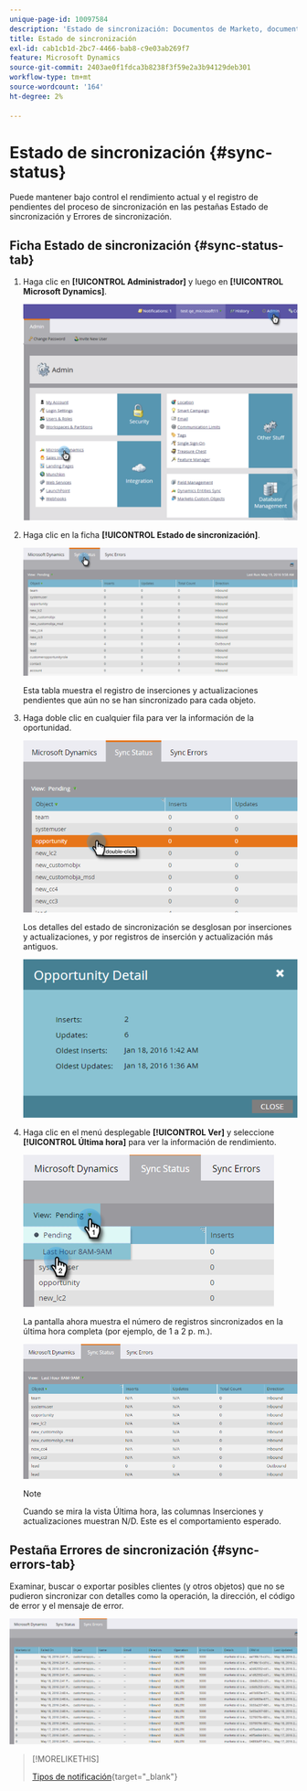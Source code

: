 ```yaml
---
unique-page-id: 10097584
description: 'Estado de sincronización: Documentos de Marketo, documentación del producto'
title: Estado de sincronización
exl-id: cab1cb1d-2bc7-4466-bab8-c9e03ab269f7
feature: Microsoft Dynamics
source-git-commit: 2403ae0f1fdca3b8238f3f59e2a3b94129deb301
workflow-type: tm+mt
source-wordcount: '164'
ht-degree: 2%

---
```


# Estado de sincronización {#sync-status}

Puede mantener bajo control el rendimiento actual y el registro de pendientes del proceso de sincronización en las pestañas Estado de sincronización y Errores de sincronización.

## Ficha Estado de sincronización {#sync-status-tab}

1. Haga clic en **[!UICONTROL Administrador]** y luego en **[!UICONTROL Microsoft Dynamics]**.

   ![](assets/image2016-1-20-11-3a34-3a14.png)

1. Haga clic en la ficha **[!UICONTROL Estado de sincronización]**.

   ![](assets/image2016-5-19-10-3a1-3a11.png)

   Esta tabla muestra el registro de inserciones y actualizaciones pendientes que aún no se han sincronizado para cada objeto.

1. Haga doble clic en cualquier fila para ver la información de la oportunidad.

   ![](assets/image2016-5-19-10-3a3-3a21.png)

   Los detalles del estado de sincronización se desglosan por inserciones y actualizaciones, y por registros de inserción y actualización más antiguos.

   ![](assets/image2016-1-22-10-3a51-3a10.png)

1. Haga clic en el menú desplegable **[!UICONTROL Ver]** y seleccione **[!UICONTROL Última hora]** para ver la información de rendimiento.

   ![](assets/image2016-5-19-10-3a20-3a7.png)

   La pantalla ahora muestra el número de registros sincronizados en la última hora completa (por ejemplo, de 1 a 2 p. m.).

   ![](assets/image2016-5-19-10-3a22-3a15.png)

   >[!NOTE]
   >
   >Cuando se mira la vista Última hora, las columnas Inserciones y actualizaciones muestran N/D. Este es el comportamiento esperado.

## Pestaña Errores de sincronización {#sync-errors-tab}

Examinar, buscar o exportar posibles clientes (y otros objetos) que no se pudieron sincronizar con detalles como la operación, la dirección, el código de error y el mensaje de error.

![](assets/image2016-5-19-10-3a26-3a35.png)

>[!MORELIKETHIS]
>
>[Tipos de notificación](/help/marketo/product-docs/core-marketo-concepts/miscellaneous/understanding-notifications/notification-types.md){target="_blank"}
